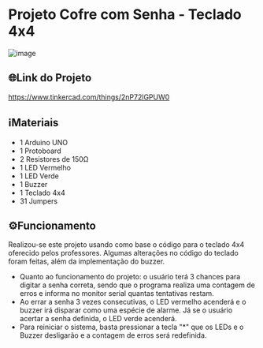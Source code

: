 # Projeto Cofre com Senha - Teclado 4x4

![image](https://github.com/henrigm4626/ETEC_SEM_2020/assets/88845710/f5359de7-0159-4ab6-bbc3-cf6d6632b32c)

## 🌐Link do Projeto
https://www.tinkercad.com/things/2nP72lGPUW0

## ℹMateriais
- 1 Arduino UNO
- 1 Protoboard
- 2 Resistores de 150Ω
- 1 LED Vermelho
- 1 LED Verde
- 1 Buzzer
- 1 Teclado 4x4
- 31 Jumpers

## ⚙️Funcionamento
Realizou-se este projeto usando como base o código para o teclado 4x4 oferecido pelos professores. Algumas alterações no código do teclado foram feitas, além da implementação do buzzer.

- Quanto ao funcionamento do projeto: o usuário terá 3 chances para digitar a senha correta, sendo que o programa realiza uma contagem de erros e informa no monitor serial quantas tentativas restam.
- Ao errar a senha 3 vezes consecutivas, o LED vermelho acenderá e o buzzer irá disparar como uma espécie de alarme. Já se o usuário acertar a senha definida, o LED verde acenderá.
- Para reiniciar o sistema, basta pressionar a tecla "*" que os LEDs e o Buzzer desligarão e a contagem de erros será redefinida.
